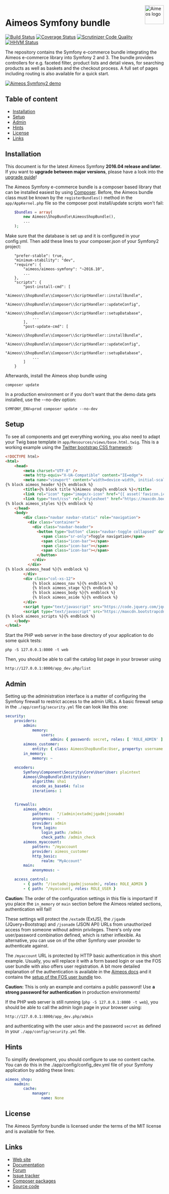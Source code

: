 <a href="https://aimeos.org/">
    <img src="https://aimeos.org/fileadmin/template/icons/logo.png" alt="Aimeos logo" title="Aimeos" align="right" height="60" />
</a>

Aimeos Symfony bundle
======================
[![Build Status](https://travis-ci.org/aimeos/aimeos-symfony.svg?branch=master)](https://travis-ci.org/aimeos/aimeos-symfony)
[![Coverage Status](https://coveralls.io/repos/aimeos/aimeos-symfony/badge.svg?branch=master)](https://coveralls.io/r/aimeos/aimeos-symfony?branch=master)
[![Scrutinizer Code Quality](https://scrutinizer-ci.com/g/aimeos/aimeos-symfony/badges/quality-score.png?b=master)](https://scrutinizer-ci.com/g/aimeos/aimeos-symfony/?branch=master)
[![HHVM Status](http://hhvm.h4cc.de/badge/aimeos/aimeos-symfony.svg)](http://hhvm.h4cc.de/package/aimeos/aimeos-symfony)

The repository contains the Symfony e-commerce bundle integrating the Aimeos e-commerce
library into Symfony 2 and 3. The bundle provides controllers for e.g. faceted filter,
product lists and detail views, for searching products as well as baskets and the
checkout process. A full set of pages including routing is also available for a quick start.

[![Aimeos Symfony2 demo](https://aimeos.org/fileadmin/user_upload/symfony-demo.jpg)](http://symfony2.demo.aimeos.org/)

## Table of content

- [Installation](#installation)
- [Setup](#setup)
- [Admin](#admin)
- [Hints](#hints)
- [License](#license)
- [Links](#links)

## Installation

This document is for the latest Aimeos Symfony **2016.04 release and later**.
If you want to **upgrade between major versions**, please have a look into the [upgrade guide](https://aimeos.org/docs/Symfony/Upgrade)!

The Aimeos Symfony e-commerce bundle is a composer based library that can be installed
easiest by using [Composer](https://getcomposer.org). Before, the Aimeos bundle class
must be known by the `registerBundles()` method in the `app/AppKernel.php` file so the
composer post install/update scripts won't fail:

```php
    $bundles = array(
        new Aimeos\ShopBundle\AimeosShopBundle(),
        ...
    );
```

Make sure that the database is set up and it is configured in your config.yml. Then add these lines to your composer.json of your Symfony2 project:

```
    "prefer-stable": true,
    "minimum-stability": "dev",
    "require": {
        "aimeos/aimeos-symfony": "~2016.10",
        ...
    },
    "scripts": {
        "post-install-cmd": [
            "Aimeos\\ShopBundle\\Composer\\ScriptHandler::installBundle",
            "Aimeos\\ShopBundle\\Composer\\ScriptHandler::updateConfig",
            "Aimeos\\ShopBundle\\Composer\\ScriptHandler::setupDatabase",
            ...
        ],
        "post-update-cmd": [
            "Aimeos\\ShopBundle\\Composer\\ScriptHandler::installBundle",
            "Aimeos\\ShopBundle\\Composer\\ScriptHandler::updateConfig",
            "Aimeos\\ShopBundle\\Composer\\ScriptHandler::setupDatabase",
            ...
        ]
    }
```

Afterwards, install the Aimeos shop bundle using

`composer update`

In a production environment or if you don't want that the demo data gets installed,
use the --no-dev option:

`SYMFONY_ENV=prod composer update --no-dev`

## Setup

To see all components and get everything working, you also need to adapt your
Twig base template in `app/Resources/views/base.html.twig`. This is a working
example using the [Twitter bootstrap CSS framework](http://getbootstrap.com/):

```html
<!DOCTYPE html>
<html>
    <head>
        <meta charset="UTF-8" />
        <meta http-equiv="X-UA-Compatible" content="IE=edge">
        <meta name="viewport" content="width=device-width, initial-scale=1">
{% block aimeos_header %}{% endblock %}
        <title>{% block title %}Aimeos shop{% endblock %}</title>
        <link rel="icon" type="image/x-icon" href="{{ asset('favicon.ico') }}" />
        <link type="text/css" rel="stylesheet" href="https://maxcdn.bootstrapcdn.com/bootstrap/3.3.7/css/bootstrap.min.css">
{% block aimeos_styles %}{% endblock %}
    </head>
    <body>
        <div class="navbar navbar-static" role="navigation">
          <div class="container">
            <div class="navbar-header">
              <button type="button" class="navbar-toggle collapsed" data-toggle="collapse" data-target=".navbar-collapse">
                <span class="sr-only">Toggle navigation</span>
                <span class="icon-bar"></span>
                <span class="icon-bar"></span>
                <span class="icon-bar"></span>
              </button>
            </div>
          </div>
{% block aimeos_head %}{% endblock %}
        </div>
        <div class="col-xs-12">
            {% block aimeos_nav %}{% endblock %}
            {% block aimeos_stage %}{% endblock %}
            {% block aimeos_body %}{% endblock %}
            {% block aimeos_aside %}{% endblock %}
        </div>
        <script type="text/javascript" src="https://code.jquery.com/jquery-3.1.1.min.js"></script>
        <script type="text/javascript" src="https://maxcdn.bootstrapcdn.com/bootstrap/3.3.7/js/bootstrap.min.js"></script>
{% block aimeos_scripts %}{% endblock %}
    </body>
</html>
```

Start the PHP web server in the base directory of your application to do some quick tests:

```php -S 127.0.0.1:8000 -t web```

Then, you should be able to call the catalog list page in your browser using

```http://127.0.0.1:8000/app_dev.php/list ```

## Admin

Setting up the administration interface is a matter of configuring the Symfony
firewall to restrict access to the admin URLs. A basic firewall setup in the
`./app/config/security.yml` file can look like this one:

```yaml
security:
    providers:
        admin:
            memory:
                users:
                    admin: { password: secret, roles: [ 'ROLE_ADMIN' ] }
        aimeos_customer:
            entity: { class: AimeosShopBundle:User, property: username }
        in_memory:
            memory: ~

    encoders:
        Symfony\Component\Security\Core\User\User: plaintext
        Aimeos\ShopBundle\Entity\User:
            algorithm: sha1
            encode_as_base64: false
            iterations: 1


    firewalls:
        aimeos_admin:
            pattern:   ^/(admin|extadm|jqadm|jsonadm)
            anonymous: ~
            provider: admin
            form_login:
                login_path: /admin
                check_path: /admin_check
        aimeos_myaccount:
            pattern: ^/myaccount
            provider: aimeos_customer
            http_basic:
                realm: "MyAccount"
        main:
            anonymous: ~

    access_control:
        - { path: ^/(extadm|jqadm|jsonadm), roles: ROLE_ADMIN }
        - { path: ^/myaccount, roles: ROLE_USER }
```

**Caution:** The order of the configuration settings in this file is important!
If you place the `in_memory` or `main` section before the Aimeos related sections,
authentication will fail!

These settings will protect the ```/extadm``` (ExtJS), the ```/jqadm``` (JQuery+Bootstrap)
and ```/jsonadm``` (JSON API) URLs from unauthorized access from someone without
admin privileges. There's only one user/password combination defined, which is
rather inflexible. As alternative, you can use on of the other Symfony user provider
to authenticate against.

The `/myaccount` URL is protected by HTTP basic authentication in this short
example. Usually, you will replace it with a form based login or use the FOS user
bundle with also offers user registration. A bit more detailed explanation of the
authentication is available in the
[Aimeos docs](https://aimeos.org/docs/Symfony/Configure_admin_myaccount_login)
and it contains the
[setup of the FOS user bundle](https://aimeos.org/docs/Symfony/Configure_FOSUserBundle_login) too.

**Caution:** This is only an example and contains a public password! Use **a strong
password for authentication** in production environments!

If the PHP web server is still running (`php -S 127.0.0.1:8000 -t web`), you should be
able to call the admin login page in your browser using:

`http://127.0.0.1:8000/app_dev.php/admin`

and authenticating with the user `admin` and the password `secret` as defined in your
`./app/config/security.yml` file.

## Hints

To simplify development, you should configure to use no content cache. You can
do this in the ./app/config/config_dev.yml file of your Symfony application by
adding these lines:
```yaml
aimeos_shop:
    madmin:
        cache:
            manager:
                name: None
```

## License

The Aimeos Symfony bundle is licensed under the terms of the MIT license and is available for free.

## Links

* [Web site](https://aimeos.org/Symfony)
* [Documentation](https://aimeos.org/docs/Symfony)
* [Forum](https://aimeos.org/help/symfony-bundle-f17/)
* [Issue tracker](https://github.com/aimeos/aimeos-symfony/issues)
* [Composer packages](https://packagist.org/packages/aimeos/aimeos-symfony)
* [Source code](https://github.com/aimeos/aimeos-symfony)
